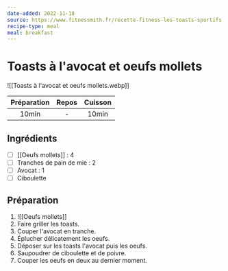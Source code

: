 ```yaml
---
date-added: 2022-11-18
source: https://www.fitnessmith.fr/recette-fitness-les-toasts-sportifs
recipe-type: meal
meal: breakfast
---
```


# Toasts à l'avocat et oeufs mollets

![[Toasts à l'avocat et oeufs mollets.webp]]

| Préparation | Repos | Cuisson |
|:-----------:|:-----:|:-------:|
|    10min    |   -   |  10min  |

## Ingrédients

- [ ] [[Oeufs mollets]] : 4
- [ ] Tranches de pain de mie : 2
- [ ] Avocat : 1
- [ ] Ciboulette

## Préparation

1. ![[Oeufs mollets]]
2. Faire griller les toasts.
3. Couper l'avocat en tranche.
4. Éplucher délicatement les oeufs.
5. Déposer sur les toasts l'avocat puis les oeufs.
6. Saupoudrer de ciboulette et de poivre.
7. Couper les oeufs en deux au dernier moment.
